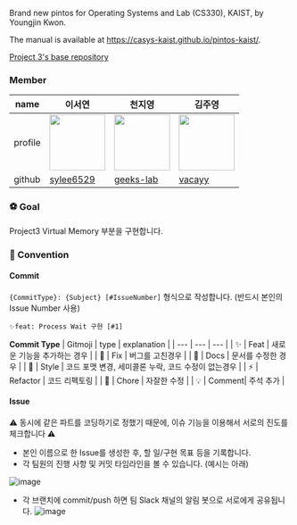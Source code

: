 Brand new pintos for Operating Systems and Lab (CS330), KAIST, by Youngjin Kwon.

The manual is available at https://casys-kaist.github.io/pintos-kaist/.

[Project 3's base repository](https://github.com/KJ3-W07-09-TEAM5/pintos-kaist/)

###  Member
| name | 이서연 | 천지영 | 김주영 | 
| --- | --- | --- | --- |
| profile | <img src="https://avatars.githubusercontent.com/u/68765200?v=4" width=100px height=100px/> | <img src="https://velog.velcdn.com/images/gigis-note/post/454da14c-e23a-4dee-99dd-27e640ac35cf/image.jpeg" width=100px height=100px/> | <img src="https://avatars.githubusercontent.com/u/125976021?v=4" width=100px height=100px/> |
| github | [sylee6529](https://github.com/sylee6529) | [geeks-lab](https://github.com/geeks-lab) | [vacayy](https://github.com/Vacayy) |

### ⚽ Goal

Project3 Virtual Memory 부분을 구현합니다.


### 📌 Convention

#### Commit
`{CommitType}: {Subject} [#IssueNumber]` 형식으로 작성합니다. (반드시 본인의 Issue Number 사용)

```
✨feat: Process Wait 구현 [#1]
```

**Commit Type**
| Gitmoji | type | explanation |
| --- | --- | --- | 
| ✨ | Feat | 새로운 기능을 추가하는 경우 |
| 🐛 | Fix | 버그를 고친경우 |
| 📝 | Docs | 문서를 수정한 경우 |
| 💄 | Style | 코드 포맷 변경, 세미콜론 누락, 코드 수정이 없는경우 |
| ⚡️ | Refactor | 코드 리펙토링 |
| 🎨 | Chore | 자잘한 수정 |
| 💡 | Comment| 주석 추가 |


#### Issue
⚠️ 동시에 같은 파트를 코딩하기로 정했기 때문에, 이슈 기능을 이용해서 서로의 진도를 체크합니다 ⚠️

- 본인 이름으로 한 Issue를 생성한 후, 할 일/구현 목표 등을 기록합니다.
- 각 팀원의 진행 사항 및 커밋 타임라인을 볼 수 있습니다. (예시는 아래)

![image](https://github.com/sylee6529/PintOS-VM/assets/68765200/88fdc8b2-d621-4474-80ba-e5624766e964)

- 각 브랜치에 commit/push 하면 팀 Slack 채널의 알림 봇으로 서로에게 공유됩니다.
![image](https://github.com/sylee6529/PintOS-VM/assets/68765200/03376bdd-c7c2-4c38-b0a2-cc84717b25a4)

